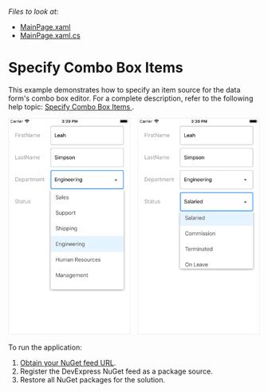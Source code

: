 <!-- default file list -->
*Files to look at*:

* [MainPage.xaml](./DataForm_ComboBoxEditor/MainPage.xaml)
* [MainPage.xaml.cs](./DataForm_ComboBoxEditor/MainPage.xaml.cs)
<!-- default file list end -->
# Specify Combo Box Items

This example demonstrates how to specify an item source for the data form's combo box editor. For a complete description, refer to the following help topic: [Specify Combo Box Items
](https://docs.devexpress.com/MobileControls/401810/xamarin-forms/data-form/examples/data-form-combo-box-editor).

<img src="./img/data-form-combo-box-editor.png" height="75%" />

To run the application:
1. [Obtain your NuGet feed URL](http://docs.devexpress.com/GeneralInformation/116042/installation/install-devexpress-controls-using-nuget-packages/obtain-your-nuget-feed-url).
2. Register the DevExpress NuGet feed as a package source.
3. Restore all NuGet packages for the solution.